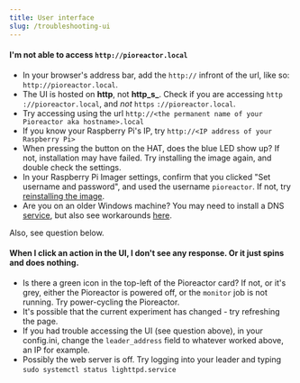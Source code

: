 ```yaml
---
title: User interface
slug: /troubleshooting-ui
---
```


#### I'm not able to access `http://pioreactor.local`


*   In your browser's address bar, add the `http://` infront of the url, like so: `http://pioreactor.local`.
*   The UI is hosted on **http**, not **http_s_**. Check if you are accessing `http` `://pioreactor.local`, and _not_ `https` `://pioreactor.local`.
*   Try accessing using the url `http://<the permanent name of your Pioreactor aka hostname>.local`
*   If you know your Raspberry Pi's IP, try `http://<IP address of your Raspberry Pi>`
*   When pressing the button on the HAT, does the blue LED show up? If not, installation may have failed. Try installing the image again, and double check the settings.
*   In your Raspberry Pi Imager settings, confirm that you clicked "Set username and password", and used the username `pioreactor`. If not, try [reinstalling the image](/user-guide/software-set-up#setting-up-your-raspberry-pi).
*   Are you on an older Windows machine? You may need to install a DNS [service](https://learn.adafruit.com/bonjour-zeroconf-networking-for-windows-and-linux/overview#microsoft-windows-914263-8), but also see workarounds [here](https://github.com/OutsourcedGuru/octoprint-name-resolution-hacks).

Also, see question below.


#### When I click an action in the UI, I don't see any response. Or it just spins and does nothing.

 - Is there a green icon in the top-left of the Pioreactor card? If not, or it's grey, either the Pioreactor is powered off, or the `monitor` job is not running. Try power-cycling the Pioreactor.
 - It's possible that the current experiment has changed - try refreshing the page.
 - If you had trouble accessing the UI (see question above), in your config.ini, change the `leader_address` field to whatever worked above, an IP for example.
 - Possibly the web server is off. Try logging into your leader and typing `sudo systemctl status lighttpd.service`



